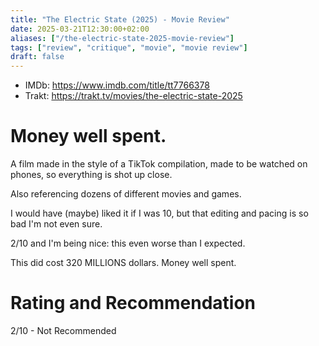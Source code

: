 ```yaml
---
title: "The Electric State (2025) - Movie Review"
date: 2025-03-21T12:30:00+02:00
aliases: ["/the-electric-state-2025-movie-review"]
tags: ["review", "critique", "movie", "movie review"]
draft: false
---
```


- IMDb: https://www.imdb.com/title/tt7766378
- Trakt: https://trakt.tv/movies/the-electric-state-2025


# Money well spent.

A film made in the style of a TikTok compilation, made to be watched on phones, so everything is shot up close.

Also referencing dozens of different movies and games.

I would have (maybe) liked it if I was 10, but that editing and pacing is so bad I'm not even sure.

2/10 and I'm being nice: this even worse than I expected.

This did cost 320 MILLIONS dollars. Money well spent.


# Rating and Recommendation

2/10 - Not Recommended
